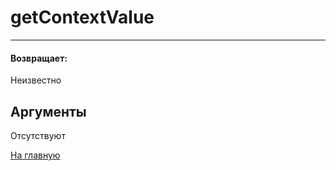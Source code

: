 # getContextValue

---



#### Возвращает:

Неизвестно

## Аргументы

Отсутствуют



[На главную](./)